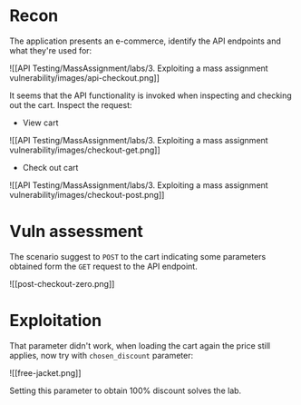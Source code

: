 # Recon

The application presents an e-commerce, identify the API endpoints and what they're used for:

![[API Testing/MassAssignment/labs/3. Exploiting a mass assignment vulnerability/images/api-checkout.png]]

It seems that the API functionality is invoked when inspecting and checking out the cart. Inspect the request:

- View cart

![[API Testing/MassAssignment/labs/3. Exploiting a mass assignment vulnerability/images/checkout-get.png]]

- Check out cart

![[API Testing/MassAssignment/labs/3. Exploiting a mass assignment vulnerability/images/checkout-post.png]]

# Vuln assessment

The scenario suggest to `POST` to the cart indicating some parameters obtained form the `GET` request to the API endpoint.

![[post-checkout-zero.png]]

# Exploitation

That parameter didn't work, when loading the cart again the price still applies, now try with `chosen_discount` parameter:

![[free-jacket.png]]

Setting this parameter to obtain 100% discount solves the lab.